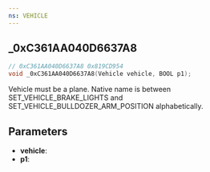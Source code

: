 ```yaml
---
ns: VEHICLE
---
```

## _0xC361AA040D6637A8

```c
// 0xC361AA040D6637A8 0x819CD954
void _0xC361AA040D6637A8(Vehicle vehicle, BOOL p1);
```

Vehicle must be a plane.
Native name is between SET_VEHICLE_BRAKE_LIGHTS and SET_VEHICLE_BULLDOZER_ARM_POSITION alphabetically.

## Parameters
* **vehicle**: 
* **p1**: 

